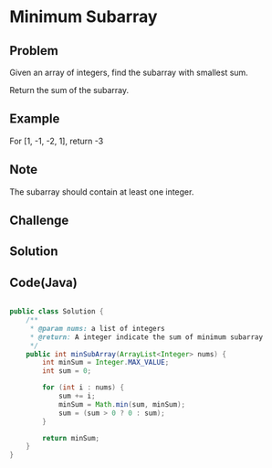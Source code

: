 Minimum Subarray
===


Problem
-------

Given an array of integers, find the subarray with smallest sum.

Return the sum of the subarray.

Example
-------

For [1, -1, -2, 1], return -3

Note
----

The subarray should contain at least one integer.


Challenge
---------

Solution
--------



Code(Java)
----------

```java

public class Solution {
    /**
     * @param nums: a list of integers
     * @return: A integer indicate the sum of minimum subarray
     */
    public int minSubArray(ArrayList<Integer> nums) {
        int minSum = Integer.MAX_VALUE;
        int sum = 0;

        for (int i : nums) {
            sum += i;
            minSum = Math.min(sum, minSum);
            sum = (sum > 0 ? 0 : sum);
        }

        return minSum;
    }
}


```